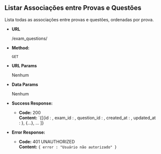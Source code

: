 **Listar Associações entre Provas e Questões**
----
    
Lista todas as associações entre provas e questões, ordenadas por prova. 

* **URL**
    
    /exam_questions/
     
* **Method:**

    `GET` 
  
*  **URL Params**

    Nenhum

* **Data Params**

    Nenhum

* **Success Response:**

  * **Code:** 200 <br />
    **Content:** `{[{id : <integer>, 
                   exam_id : <integer>,
                   question_id : <integer>,
                   created_at : <timestamp>,
                   updated_at : <timestamp>},
                   {...}, 
                   ...
                   ]}
 
* **Error Response:**

  * **Code:** 401 UNAUTHORIZED <br />
    **Content:** `{ error : "Usuário não autorizado" }`



